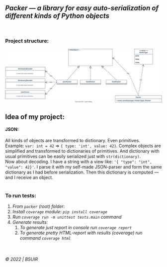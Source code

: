 ## ___Packer__ — a library for easy auto-serialization of different kinds of Python objects_

&nbsp;

### Project structure:

![](scheme.svg)

## Idea of my project:

#### JSON:

All kinds of objects are transformed to dictionary. Even primitives.   
Example: `var: int = 42` => `{ type: 'int', value: 42}`. Complex objects are simplified and transformed to dictionaries
of primitives. And dictionary with usual primitives can be easily serialized just with `str(dictionary)`.  
Now about decoding. I have a string with a view like: `'{ "type": "int", "value": 42}'`. I parse it with my self-made
JSON-parser and form the same dictionary as I had before serialization. Then this dictionary is computed — and I receive an object.  
&nbsp;


### To run tests:  
1. _From `packer` (root) folder:_  
2. _Install `coverage` module: `pip install coverage`_  
3. _Run `coverage run -m unittest tests.main` command_  
4. _Generate results:_
   1. _To generate just report in console run `coverage report`_
   2. _To generate pretty HTML-report with results (coverage) run command `coverage html`_


&nbsp;  

###### © 2022 | BSUIR
